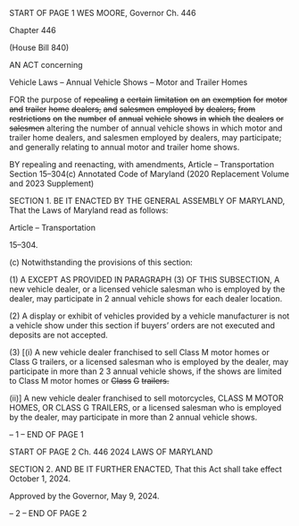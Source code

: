 START OF PAGE 1
WES MOORE, Governor Ch. 446

Chapter 446

(House Bill 840)

AN ACT concerning

Vehicle Laws – Annual Vehicle Shows – Motor and Trailer Homes

FOR the purpose of ~~repealing~~ ~~a~~ ~~certain~~ ~~limitation~~ ~~on~~ ~~an~~ ~~exemption~~ ~~for~~ ~~motor~~ ~~and~~ ~~trailer~~
~~home~~ ~~dealers,~~ ~~and~~ ~~salesmen~~ ~~employed~~ ~~by~~ ~~dealers,~~ ~~from~~ ~~restrictions~~ ~~on~~ ~~the~~ ~~number~~
~~of~~ ~~annual~~ ~~vehicle~~ ~~shows~~ ~~in~~ ~~which~~ ~~the~~ ~~dealers~~ ~~or~~ ~~salesmen~~ altering the number of
annual vehicle shows in which motor and trailer home dealers, and salesmen
employed by dealers, may participate; and generally relating to annual motor and
trailer home shows.

BY repealing and reenacting, with amendments,
Article – Transportation
Section 15–304(c)
Annotated Code of Maryland
(2020 Replacement Volume and 2023 Supplement)

SECTION 1. BE IT ENACTED BY THE GENERAL ASSEMBLY OF MARYLAND,
That the Laws of Maryland read as follows:

Article – Transportation

15–304.

(c) Notwithstanding the provisions of this section:

(1) A EXCEPT AS PROVIDED IN PARAGRAPH (3) OF THIS SUBSECTION,
A new vehicle dealer, or a licensed vehicle salesman who is employed by the dealer, may
participate in 2 annual vehicle shows for each dealer location.

(2) A display or exhibit of vehicles provided by a vehicle manufacturer is
not a vehicle show under this section if buyers’ orders are not executed and deposits are not
accepted.

(3) [(i) A new vehicle dealer franchised to sell Class M motor homes or
Class G trailers, or a licensed salesman who is employed by the dealer, may participate in
more than 2 3 annual vehicle shows, if the shows are limited to Class M motor homes or
~~Class~~ ~~G~~ ~~trailers.~~

(ii)] A new vehicle dealer franchised to sell motorcycles, CLASS M
MOTOR HOMES, OR CLASS G TRAILERS, or a licensed salesman who is employed by the
dealer, may participate in more than 2 annual vehicle shows.

– 1 –
END OF PAGE 1

START OF PAGE 2
Ch. 446 2024 LAWS OF MARYLAND

SECTION 2. AND BE IT FURTHER ENACTED, That this Act shall take effect
October 1, 2024.

Approved by the Governor, May 9, 2024.

– 2 –
END OF PAGE 2
